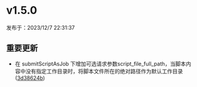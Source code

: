 # v1.5.0

发布于：2023/12/7 22:31:37

## 重要更新
- 在 submitScriptAsJob 下增加可选请求参数script_file_full_path，当脚本内容中没有指定工作目录时，将脚本文件所在的绝对路径作为默认工作目录 ([3d38624b](https://github.com/PKUHPC/SCOW/commit/3d38624b0f98443bf22cb1d3cffa9cfb1388df2e))


